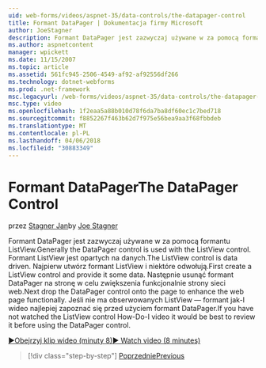 ```yaml
---
uid: web-forms/videos/aspnet-35/data-controls/the-datapager-control
title: Formant DataPager | Dokumentacja firmy Microsoft
author: JoeStagner
description: Formant DataPager jest zazwyczaj używane w za pomocą formantu ListView. Formant ListView jest opartych na danych. Najpierw utwórz formant ListView i udostępnia pewne d...
ms.author: aspnetcontent
manager: wpickett
ms.date: 11/15/2007
ms.topic: article
ms.assetid: 561fc945-2506-4549-af92-af92556df266
ms.technology: dotnet-webforms
ms.prod: .net-framework
msc.legacyurl: /web-forms/videos/aspnet-35/data-controls/the-datapager-control
msc.type: video
ms.openlocfilehash: 1f2eaa5a88b010d78f6da7ba8df60ec1c7bed718
ms.sourcegitcommit: f8852267f463b62d7f975e56bea9aa3f68fbbdeb
ms.translationtype: MT
ms.contentlocale: pl-PL
ms.lasthandoff: 04/06/2018
ms.locfileid: "30883349"
---
```

<a name="the-datapager-control"></a><span data-ttu-id="fa961-105">Formant DataPager</span><span class="sxs-lookup"><span data-stu-id="fa961-105">The DataPager Control</span></span>
====================
<span data-ttu-id="fa961-106">przez [Stagner Jan](https://github.com/JoeStagner)</span><span class="sxs-lookup"><span data-stu-id="fa961-106">by [Joe Stagner](https://github.com/JoeStagner)</span></span>

<span data-ttu-id="fa961-107">Formant DataPager jest zazwyczaj używane w za pomocą formantu ListView.</span><span class="sxs-lookup"><span data-stu-id="fa961-107">Generally the DataPager control is used with the ListView control.</span></span> <span data-ttu-id="fa961-108">Formant ListView jest opartych na danych.</span><span class="sxs-lookup"><span data-stu-id="fa961-108">The ListView control is data driven.</span></span> <span data-ttu-id="fa961-109">Najpierw utwórz formant ListView i niektóre odwołują.</span><span class="sxs-lookup"><span data-stu-id="fa961-109">First create a ListView control and provide it some data.</span></span> <span data-ttu-id="fa961-110">Następnie usunąć formant DataPager na stronę w celu zwiększenia funkcjonalnie strony sieci web.</span><span class="sxs-lookup"><span data-stu-id="fa961-110">Next drop the DataPager control onto the page to enhance the web page functionally.</span></span> <span data-ttu-id="fa961-111">Jeśli nie ma obserwowanych ListView — formant jak-I wideo najlepiej zapoznać się przed użyciem formant DataPager.</span><span class="sxs-lookup"><span data-stu-id="fa961-111">If you have not watched the ListView control How-Do-I video it would be best to review it before using the DataPager control.</span></span>

[<span data-ttu-id="fa961-112">&#9654;Obejrzyj klip wideo (minuty 8)</span><span class="sxs-lookup"><span data-stu-id="fa961-112">&#9654; Watch video (8 minutes)</span></span>](https://channel9.msdn.com/Blogs/ASP-NET-Site-Videos/the-datapager-control)

> [!div class="step-by-step"]
> [<span data-ttu-id="fa961-113">Poprzednie</span><span class="sxs-lookup"><span data-stu-id="fa961-113">Previous</span></span>](the-listview-control.md)
